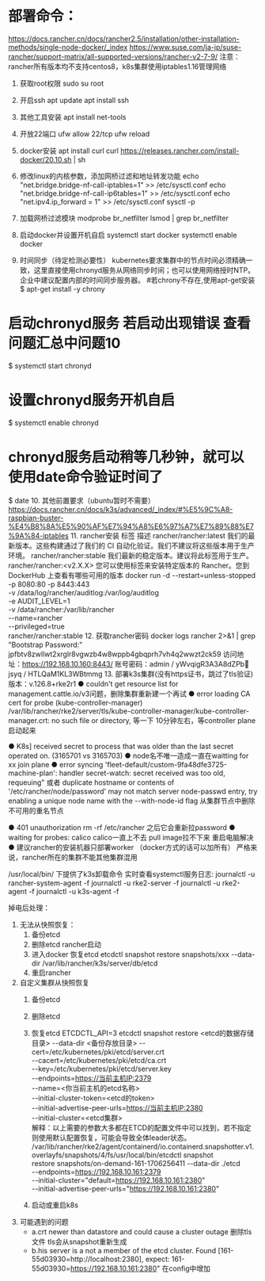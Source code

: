 # 部署命令：
https://docs.rancher.cn/docs/rancher2.5/installation/other-installation-methods/single-node-docker/_index
https://www.suse.com/ja-jp/suse-rancher/support-matrix/all-supported-versions/rancher-v2-7-9/
注意：rancher所有版本均不支持centos8，k8s集群使用iptables1.16管理网络
1. 获取root权限
sudo su root
2. 开启ssh
apt update
apt install ssh
3. 其他工具安装
apt install net-tools
4. 开放22端口
ufw allow 22/tcp
ufw reload
5. docker安装
apt install curl
curl https://releases.rancher.com/install-docker/20.10.sh | sh
6. 修改linux的内核参数，添加网桥过滤和地址转发功能
echo "net.bridge.bridge-nf-call-iptables=1" >> /etc/sysctl.conf
echo "net.bridge.bridge-nf-call-ip6tables=1" >> /etc/sysctl.conf
echo "net.ipv4.ip_forward = 1" >> /etc/sysctl.conf
sysctl -p
7. 加载网桥过滤模块
modprobe br_netfilter
lsmod | grep br_netfilter

8. 启动docker并设置开机自启
systemctl start docker
systemctl enable docker
9. 时间同步（待定检测必要性）
kubernetes要求集群中的节点时间必须精确一致，这里直接使用chronyd服务从网络同步时间；也可以使用网络授时NTP。
企业中建议配置内部的时间同步服务器。
#若chrony不存在,使用apt-get安装
$ apt-get install -y chrony
# 启动chronyd服务 若启动出现错误 查看问题汇总中问题10
$ systemctl start chronyd
# 设置chronyd服务开机自启
$ systemctl enable chronyd
# chronyd服务启动稍等几秒钟，就可以使用date命令验证时间了
$ date
10. 其他前置要求（ubuntu暂时不需要）
https://docs.rancher.cn/docs/k3s/advanced/_index/#%E5%9C%A8-raspbian-buster-%E4%B8%8A%E5%90%AF%E7%94%A8%E6%97%A7%E7%89%88%E7%9A%84-iptables
11. rancher安装
标签	描述
rancher/rancher:latest	我们的最新版本。这些构建通过了我们的 CI 自动化验证。我们不建议将这些版本用于生产环境。
rancher/rancher:stable	我们最新的稳定版本。建议将此标签用于生产。
rancher/rancher:<v2.X.X>	您可以使用标签来安装特定版本的 Rancher。您到 DockerHub 上查看有哪些可用的版本
docker run -d --restart=unless-stopped \
-p 8080:80 -p 8443:443 \
-v /data/log/rancher/auditlog:/var/log/auditlog \
-e AUDIT_LEVEL=1 \
-v /data/rancher:/var/lib/rancher \
--name=rancher \
--privileged=true \
rancher/rancher:stable
12. 获取rancher密码
docker logs rancher 2>&1 | grep "Bootstrap Password:"
jpfbtv8zwllwt2xrglr8vgwzb4w8wppb4gbqprh7vh4q2wwzt2ck59
访问地址：https://192.168.10.160:8443/
账号密码：admin / yWvqigR3A3A8dZPb	jsyq / HTLQaM1KL3WBtmmg
13. 部署k3s集群(没有https证书，跳过了tls验证)
版本：v.126.8+rke2r1
● couldn't get resource list for management.cattle.io/v3问题，删除集群重新建一个再试
● error loading CA cert for probe (kube-controller-manager) /var/lib/rancher/rke2/server/tls/kube-controller-manager/kube-controller-manager.crt: no such file or directory, 等一下 10分钟左右，等controller plane启动起来

● K8s] received secret to process that was older than the last secret operated on. (3165701 vs 3165703)
● node名不唯一造成一直在waitting for xx join plane
● error syncing 'fleet-default/custom-9fa48dfe3725-machine-plan': handler secret-watch: secret received was too old, requeuing"
或者 duplicate hostname or contents of '/etc/rancher/node/password' may not match server node-passwd entry, try enabling a unique node name with the --with-node-id flag
从集群节点中删除不可用的重名节点

● 401 unauthorization
rm -rf /etc/rancher 之后它会重新拉password
● waiting for probes: calico calico一直上不去 pull image拉不下来 重启电脑解决
● 建议rancher的安装机器只部署worker （docker方式的话可以加所有）
严格来说，rancher所在的集群不能其他集群混用

/usr/local/bin/ 下提供了k3s卸载命令
实时查看systemctl服务日志:
journalctl -u rancher-system-agent -f
journalctl -u rke2-server -f
journalctl -u rke2-agent -f
journalctl -u k3s-agent -f

掉电后处理：
1. 无法从快照恢复：
    1. 备份etcd
    2. 删除etcd rancher启动
    3. 进入docker 恢复etcd
    etcdctl snapshot restore snapshots/xxx --data-dir /var/lib/rancher/k3s/server/db/etcd
    4.   重启rancher
2. 自定义集群从快照恢复
    1. 备份etcd
    2. 删除etcd
    3. 恢复etcd
    ETCDCTL_API=3 etcdctl snapshot restore <etcd的数据存储目录> --data-dir  <备份存放目录>
    --cert=/etc/kubernetes/pki/etcd/server.crt  \
    --cacert=/etc/kubernetes/pki/etcd/ca.crt  \
    --key=/etc/kubernetes/pki/etcd/server.key \
    --endpoints=<https://当前主机IP:2379> \
    --name=<你当前主机的etcd名称> \
    --initial-cluster-token=<etcd的token>  \
    --initial-advertise-peer-urls=<https://当前主机IP:2380>  \
    --initial-cluster=<etcd集群>  \
    解释：以上需要的参数大多都在ETCD的配置文件中可以找到，若不指定则使用默认配置恢复，可能会导致全体leader状态。
    /var/lib/rancher/rke2/agent/containerd/io.containerd.snapshotter.v1.overlayfs/snapshots/4/fs/usr/local/bin/etcdctl snapshot \
    restore snapshots/on-demand-161-1706256411 --data-dir ./etcd \
    --endpoints=https://192.168.10.161:2379 \
    --initial-cluster="default=https://192.168.10.161:2380" \
    --initial-advertise-peer-urls="https://192.168.10.161:2380"

    4. 启动或重启k8s
3. 可能遇到的问题
   * a.crt newer than datastore and could cause a cluster outage
   删除tls文件 tls会从snapshot重新生成
   * b.his server is a not a member of the etcd cluster. Found [161-55d03930=http://localhost:2380], expect: 161-55d03930=https://192.168.10.161:2380"
   在config中增加
